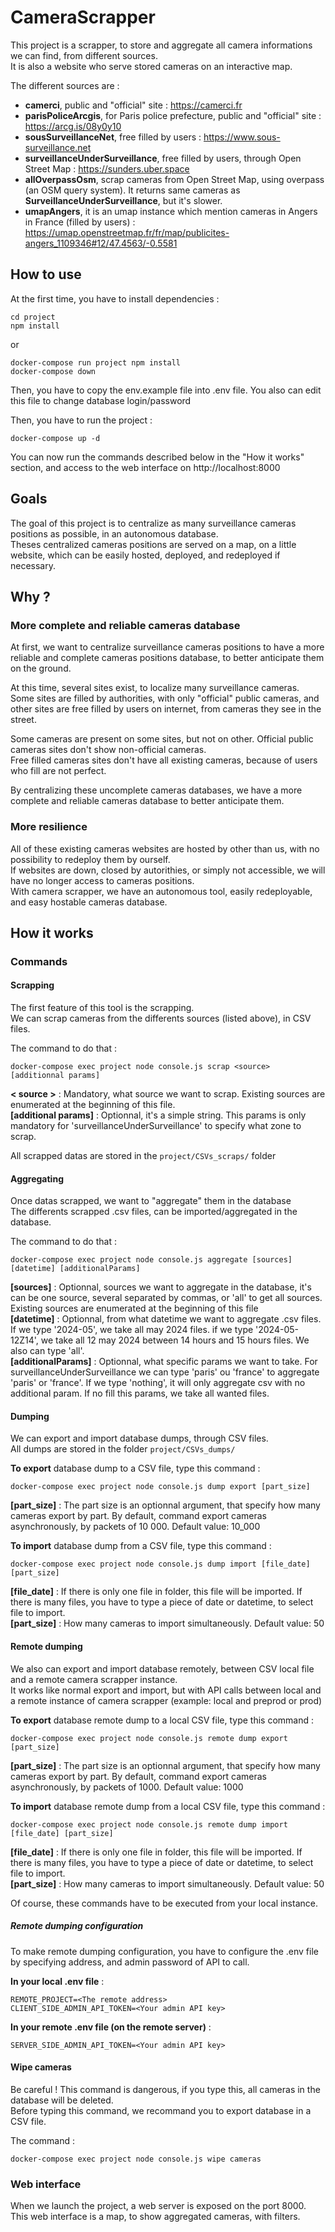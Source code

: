 # CameraScrapper

This project is a scrapper, to store and aggregate all camera informations we can find, from different sources.  
It is also a website who serve stored cameras on an interactive map.

The different sources are :
  - **camerci**, public and "official" site : https://camerci.fr
  - **parisPoliceArcgis**, for Paris police prefecture, public and "official" site : https://arcg.is/08y0y10
  - **sousSurveillanceNet**, free filled by users : https://www.sous-surveillance.net
  - **surveillanceUnderSurveillance**, free filled by users, through Open Street Map : https://sunders.uber.space
  - **allOverpassOsm**, scrap cameras from Open Street Map, using overpass (an OSM query system). It returns same cameras as **SurveillanceUnderSurveillance**, but it's slower.
  - **umapAngers**, it is an umap instance which mention cameras in Angers in France (filled by users) : https://umap.openstreetmap.fr/fr/map/publicites-angers_1109346#12/47.4563/-0.5581

## How to use

At the first time, you have to install dependencies :
```
cd project
npm install
```
or
```
docker-compose run project npm install
docker-compose down
```

Then, you have to copy the env.example file into .env file. You also can edit this file to change database login/password  

Then, you have to run the project :
```
docker-compose up -d
```

You can now run the commands described below in the "How it works" section, and access to the web interface on http://localhost:8000

## Goals

The goal of this project is to centralize as many surveillance cameras positions as possible, in an autonomous database.  
Theses centralized cameras positions are served on a map, on a little website, which can be easily hosted, deployed, and redeployed if necessary.

## Why ?

### More complete and reliable cameras database

At first, we want to centralize surveillance cameras positions to have a more reliable and complete cameras positions database, to better anticipate them on the ground.

At this time, several sites exist, to localize many surveillance cameras.  
Some sites are filled by authorities, with only "official" public cameras, and other sites are free filled by users on internet, from cameras they see in the street.  

Some cameras are present on some sites, but not on other. Official public cameras sites don't show non-official cameras.  
Free filled cameras sites don't have all existing cameras, because of users who fill are not perfect.  

By centralizing these uncomplete cameras databases, we have a more complete and reliable cameras database to better anticipate them.

### More resilience

All of these existing cameras websites are hosted by other than us, with no possibility to redeploy them by ourself.  
If websites are down, closed by autorithies, or simply not accessible, we will have no longer access to cameras positions.  
With camera scrapper, we have an autonomous tool, easily redeployable, and easy hostable cameras database.  

## How it works

### Commands

#### Scrapping

The first feature of this tool is the scrapping.  
We can scrap cameras from the differents sources (listed above), in CSV files.  

The command to do that :
```
docker-compose exec project node console.js scrap <source> [additionnal params]
```
**< source >** : Mandatory, what source we want to scrap. Existing sources are enumerated at the beginning of this file.  
**[additional params]** : Optionnal, it's a simple string. This params is only mandatory for 'surveillanceUnderSurveillance' to specify what zone to scrap.

All scrapped datas are stored in the `project/CSVs_scraps/` folder

#### Aggregating

Once datas scrapped, we want to "aggregate" them in the database  
The differents scrapped .csv files, can be imported/aggregated in the database.  

The command to do that :
```
docker-compose exec project node console.js aggregate [sources] [datetime] [additionalParams]
```

**[sources]** : Optionnal, sources we want to aggregate in the database, it's can be one source, several separated by commas, or 'all' to get all sources. Existing sources are enumerated at the beginning of this file  
**[datetime]** : Optionnal, from what datetime we want to aggregate .csv files. If we type '2024-05', we take all may 2024 files. if we type '2024-05-12Z14', we take all 12 may 2024 between 14 hours and 15 hours files. We also can type 'all'.  
**[additionalParams]** : Optionnal, what specific params we want to take. For surveillanceUnderSurveillance we can type 'paris' ou 'france' to aggregate 'paris' or 'france'. If we type 'nothing', it will only aggregate csv with no additional param. If no fill this params, we take all wanted files.  

#### Dumping

We can export and import database dumps, through CSV files.  
All dumps are stored in the folder `project/CSVs_dumps/`  

**To export** database dump to a CSV file, type this command :
```
docker-compose exec project node console.js dump export [part_size]
```
**[part_size]** : The part size is an optionnal argument, that specify how many cameras export by part. By default, command export cameras asynchronously, by packets of 10 000. Default value: 10_000  


**To import** database dump from a CSV file, type this command :
```
docker-compose exec project node console.js dump import [file_date] [part_size]
```
**[file_date]** : If there is only one file in folder, this file will be imported. If there is many files, you have to type a piece of date or datetime, to select file to import.  
**[part_size]** : How many cameras to import simultaneously. Default value: 50  

#### Remote dumping

We also can export and import database remotely, between CSV local file and a remote camera scrapper instance.  
It works like normal export and import, but with API calls between local and a remote instance of camera scrapper (example: local and preprod or prod)  

**To export** database remote dump to a local CSV file, type this command :
```
docker-compose exec project node console.js remote dump export [part_size]
```
**[part_size]** : The part size is an optionnal argument, that specify how many cameras export by part. By default, command export cameras asynchronously, by packets of 1000. Default value: 1000  


**To import** database remote dump from a local CSV file, type this command :
```
docker-compose exec project node console.js remote dump import [file_date] [part_size]
```
**[file_date]** : If there is only one file in folder, this file will be imported. If there is many files, you have to type a piece of date or datetime, to select file to import.  
**[part_size]** : How many cameras to import simultaneously. Default value: 50  

Of course, these commands have to be executed from your local instance.  

##### Remote dumping configuration

To make remote dumping configuration, you have to configure the .env file by specifying address, and admin password of API to call.  

**In your local .env file** :
```
REMOTE_PROJECT=<The remote address>
CLIENT_SIDE_ADMIN_API_TOKEN=<Your admin API key>
```

**In your remote .env file (on the remote server)** :
```
SERVER_SIDE_ADMIN_API_TOKEN=<Your admin API key>
```

#### Wipe cameras

Be careful ! This command is dangerous, if you type this, all cameras in the database will be deleted.   
Before typing this command, we recommand you to export database in a CSV file.  

The command :
```
docker-compose exec project node console.js wipe cameras
```

### Web interface

When we launch the project, a web server is exposed on the port 8000.  
This web interface is a map, to show aggregated cameras, with filters.
